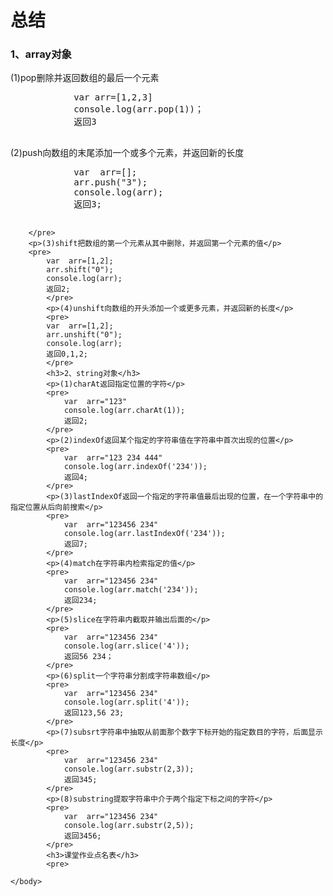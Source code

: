 
<!DOCTYPE html>
<html>
	<head>
		<meta charset="utf-8" />
		<title></title>
	</head>
	<body>
		<h1>总结</h1>
		<h3>1、array对象</h3>
		<p>(1)pop删除并返回数组的最后一个元素</p>
		<pre>
			var arr=[1,2,3]
			console.log(arr.pop(1))；
			返回3
		</pre>
		<p>(2)push向数组的末尾添加一个或多个元素，并返回新的长度</p>
		<pre>
			var  arr=[];
			arr.push("3");
			console.log(arr);
			返回3;
			
		</pre>
		<p>(3)shift把数组的第一个元素从其中删除，并返回第一个元素的值</p>
		<pre>
		    var  arr=[1,2];
			arr.shift("0");
			console.log(arr);
			返回2;
			</pre>
			<p>(4)unshift向数组的开头添加一个或更多元素，并返回新的长度</p>
			<pre>
		    var  arr=[1,2];
			arr.unshift("0");
			console.log(arr);
			返回0,1,2;
			</pre>
			<h3>2、string对象</h3>
			<p>(1)charAt返回指定位置的字符</p>
			<pre>
				var  arr="123"
				console.log(arr.charAt(1));
				返回2;
			</pre>
			<p>(2)indexOf返回某个指定的字符串值在字符串中首次出现的位置</p>
			<pre>
				var  arr="123 234 444"
				console.log(arr.indexOf('234'));
				返回4;
			</pre>
			<p>(3)lastIndexOf返回一个指定的字符串值最后出现的位置，在一个字符串中的指定位置从后向前搜索</p>
			<pre>
				var  arr="123456 234"
				console.log(arr.lastIndexOf('234'));
				返回7;
			</pre>
			<p>(4)match在字符串内检索指定的值</p>
			<pre>
				var  arr="123456 234"
				console.log(arr.match('234'));
				返回234;
			</pre>
		    <p>(5)slice在字符串内截取并输出后面的</p>
			<pre>
				var  arr="123456 234"
				console.log(arr.slice('4'));
				返回56 234；
			</pre>
			<p>(6)split一个字符串分割成字符串数组</p>
			<pre>
				var  arr="123456 234"
				console.log(arr.split('4'));
				返回123,56 23;
			</pre>
			<p>(7)subsrt字符串中抽取从前面那个数字下标开始的指定数目的字符，后面显示长度</p>
			<pre>
				var  arr="123456 234"
				console.log(arr.substr(2,3));
				返回345;
			</pre>
			<p>(8)substring提取字符串中介于两个指定下标之间的字符</p>
			<pre>
				var  arr="123456 234"
				console.log(arr.substr(2,5));
				返回3456;
			</pre>
		    <h3>课堂作业点名表</h3>
		    <pre>

	</body>
</html>

